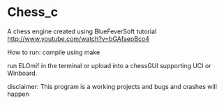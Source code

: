 Chess_c
=======

A chess engine created using BlueFeverSoft tutorial
http://www.youtube.com/watch?v=bGAfaepBco4


How to run:
compile using make

run ELOmif in the terminal or upload into a chessGUI supporting UCI or Winboard.

disclaimer:
This program is a working projects and bugs and crashes will happen
